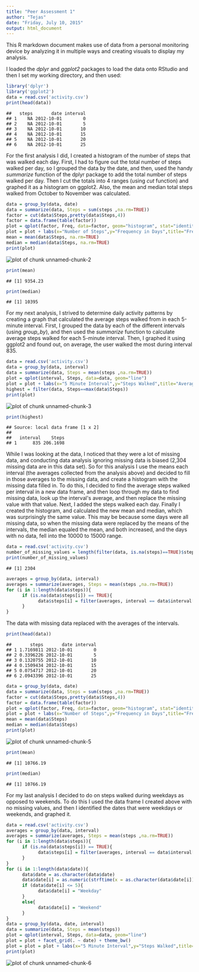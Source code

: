 ```yaml
---
title: "Peer Assessment 1"
author: "Tejas"
date: "Friday, July 10, 2015"
output: html_document
---
```


This R markdown document makes use of data from a personal monitoring device by analyzing it in multiple ways and creating visuals to display my analysis.

I loaded the *dplyr* and *ggplot2* packages to load the data onto RStudio and then I set my working directory, and then used:


```r
library('dplyr')
library('ggplot2')
data = read.csv('activity.csv')
print(head(data))
```

```
##   steps       date interval
## 1    NA 2012-10-01        0
## 2    NA 2012-10-01        5
## 3    NA 2012-10-01       10
## 4    NA 2012-10-01       15
## 5    NA 2012-10-01       20
## 6    NA 2012-10-01       25
```

For the first analysis I did, I created a histogram of the number of steps that was walked each day.  First, I had to figure out the total number of steps walked per day, so I grouped the data by the date, and then, used the handy *summarize*  function of the dplyr package to add the total number of steps walked per day.  Then I cut the totals into 4 ranges (using *cut* function) and graphed it as a histogram on ggplot2.  Also, the mean and median total steps walked from October to November was calculated.

```r
data = group_by(data, date)
data = summarize(data, Steps = sum(steps ,na.rm=TRUE))
factor = cut(data$Steps,pretty(data$Steps,4))
factor = data.frame(table(factor))
plot = qplot(factor, Freq, data=factor, geom="histogram", stat="identity")
plot = plot + labs(x="Number of Steps",y="Frequency in Days",title="Frequency of Total Steps from October to November")
mean = mean(data$Steps, na.rm=TRUE)
median = median(data$Steps, na.rm=TRUE)
print(plot)
```

![plot of chunk unnamed-chunk-2](figure/unnamed-chunk-2-1.png) 

```r
print(mean)
```

```
## [1] 9354.23
```

```r
print(median)
```

```
## [1] 10395
```
For my next analysis, I strived to determine daily activity patterns by creating a graph that calculated the average steps walked from in each  5-minute interval.  First, I grouped the data by each of the different intervals (using *group_by*), and then used the *summarize* function to calculate average steps walked for each 5-minute interval.  Then, I graphed it using ggplot2 and found out, on average, the user walked the most during interval 835.

```r
data = read.csv('activity.csv')
data = group_by(data, interval)
data = summarize(data, Steps = mean(steps ,na.rm=TRUE))
plot = qplot(interval, Steps, data=data, geom="line")
plot = plot + labs(x="5 Minute Interval",y="Steps Walked",title="Average Steps Walked in 5 Minute Intervals") + theme_bw()
highest = filter(data, Steps==max(data$Steps))
print(plot)
```

![plot of chunk unnamed-chunk-3](figure/unnamed-chunk-3-1.png) 

```r
print(highest)
```

```
## Source: local data frame [1 x 2]
## 
##   interval    Steps
## 1      835 206.1698
```
While I was looking at the data, I noticed that they were a lot of missing data, and conducting data analysis ignoring missing data is biased (2,304 missing data are in this data set).  So for this analysis I use the means each interval (the averages collected from the analysis above) and decided to fill in those averages to the missing data, and create a histogram with the missing data filled in.  To do this, I decided to find the average steps walked per interval in a new data frame, and then loop through my data to find missing data, look up the interval's average, and then replace the missing value with that value.  Next, I added the steps walked each day.  Finally I created the histogram, and calculated the new mean and median, which was surprisingly the same value.  This may be because some days were all missing data, so when the missing data were replaced by the means of the intervals, the median equaled the mean, and both increased, and the days with no data, fell into the 10000 to 15000 range.

```r
data = read.csv('activity.csv')
number_of_missing_values = length(filter(data, is.na(steps)==TRUE)$steps)
print(number_of_missing_values)
```

```
## [1] 2304
```

```r
averages = group_by(data, interval)
averages = summarize(averages, Steps = mean(steps ,na.rm=TRUE))
for (i in 1:length(data$steps)){
      if (is.na(data$steps[i]) == TRUE){
            data$steps[i] = filter(averages, interval == data$interval[i])$Steps
      }
}
```
The data with missing data replaced with the averages of the intervals.

```r
print(head(data))
```

```
##       steps       date interval
## 1 1.7169811 2012-10-01        0
## 2 0.3396226 2012-10-01        5
## 3 0.1320755 2012-10-01       10
## 4 0.1509434 2012-10-01       15
## 5 0.0754717 2012-10-01       20
## 6 2.0943396 2012-10-01       25
```

```r
data = group_by(data, date)
data = summarize(data, Steps = sum(steps ,na.rm=TRUE))
factor = cut(data$Steps,pretty(data$Steps,4))
factor = data.frame(table(factor))
plot = qplot(factor, Freq, data=factor, geom="histogram", stat="identity")
plot = plot + labs(x="Number of Steps",y="Frequency in Days",title="Frequency of Total Steps from October to November")
mean = mean(data$Steps)
median = median(data$Steps)
print(plot)
```

![plot of chunk unnamed-chunk-5](figure/unnamed-chunk-5-1.png) 

```r
print(mean)
```

```
## [1] 10766.19
```

```r
print(median)
```

```
## [1] 10766.19
```
For my last analysis I decided to do on steps walked during weekdays as opposed to weekends.  To do this I used the data frame I created above with no missing values, and then I identified the dates that were weekdays or weekends, and graphed it.

```r
data = read.csv('activity.csv')
averages = group_by(data, interval)
averages = summarize(averages, Steps = mean(steps ,na.rm=TRUE))
for (i in 1:length(data$steps)){
      if (is.na(data$steps[i]) == TRUE){
            data$steps[i] = filter(averages, interval == data$interval[i])$Steps
      }
}
for (i in 1:length(data$date)){
      data$date = as.character(data$date)
      data$date[i] = as.numeric(strftime(x = as.character(data$date[i]), tz="GMT", format="%u"))
      if (data$date[i] <= 5){
            data$date[i] = "Weekday"
      }
      else{
            data$date[i] = "Weekend"
      }
}
data = group_by(data, date, interval)
data = summarize(data, Steps = mean(steps))
plot = qplot(interval, Steps, data=data, geom="line")
plot = plot + facet_grid(. ~ date) + theme_bw()
plot = plot = plot + labs(x="5 Minute Interval",y="Steps Walked",title="Steps Walked Weekdays and Weekends")
print(plot)
```

![plot of chunk unnamed-chunk-6](figure/unnamed-chunk-6-1.png) 

